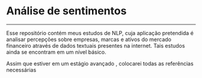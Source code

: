 # Análise de sentimentos
----

Esse repositório contém meus estudos de NLP, cuja aplicação pretendida é analisar percepções sobre empresas, marcas e ativos do mercado financeiro através de dados textuais presentes na internet. Tais estudos ainda se encontram em um nível básico. 

Assim que estiver em um estágio avançado , colocarei todas as referências necessárias